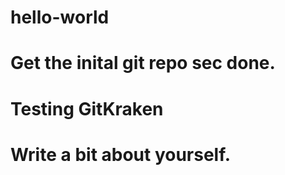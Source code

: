 # hello-world
# Get the inital git repo sec done.
# Testing GitKraken
# Write a bit about yourself. 
